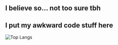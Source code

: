 ## I believe so... not too sure tbh

## I put my awkward code stuff here
 ![Top Langs](https://github-readme-stats.vercel.app/api/top-langs/?username=e5u02c&layout=compact&theme=onedark)

